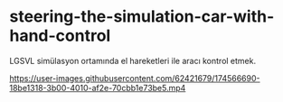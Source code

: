 # steering-the-simulation-car-with-hand-control


LGSVL simülasyon ortamında el hareketleri ile aracı kontrol etmek.

https://user-images.githubusercontent.com/62421679/174566690-18be1318-3b00-4010-af2e-70cbb1e73be5.mp4

